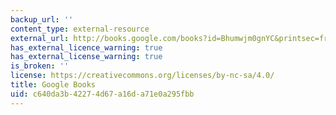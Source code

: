 ```yaml
---
backup_url: ''
content_type: external-resource
external_url: http://books.google.com/books?id=Bhumwjm0gnYC&printsec=frontcover
has_external_licence_warning: true
has_external_license_warning: true
is_broken: ''
license: https://creativecommons.org/licenses/by-nc-sa/4.0/
title: Google Books
uid: c640da3b-4227-4d67-a16d-a71e0a295fbb
---
```

